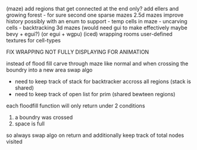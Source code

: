 (maze)
add regions that get connected at the end only?
add ellers and growing forest - for sure second one
sparse mazes
2.5d mazes
improve history possibly with an enum to support
    - temp cells in maze
    - uncarving cells
    - backtracking
3d mazes (would need gui to make effectively maybe bevy + egui?) (or egui + wgpu) (iced)
wrapping rooms
user-defined textures for cell-types

FIX WRAPPING NOT FULLY DISPLAYING FOR ANIMATION


instead of flood fill
carve through maze like normal and when crossing the boundry into a new area swap algo
- need to keep track of stack for backtracker accross all regions (stack is shared)
- need to keep track of open list for prim (shared bewteen regions)

each floodfill function will only return under 2 conditions
1. a boundry was crossed
2. space is full

so always swap algo on return and additionally keep track of total nodes visited
